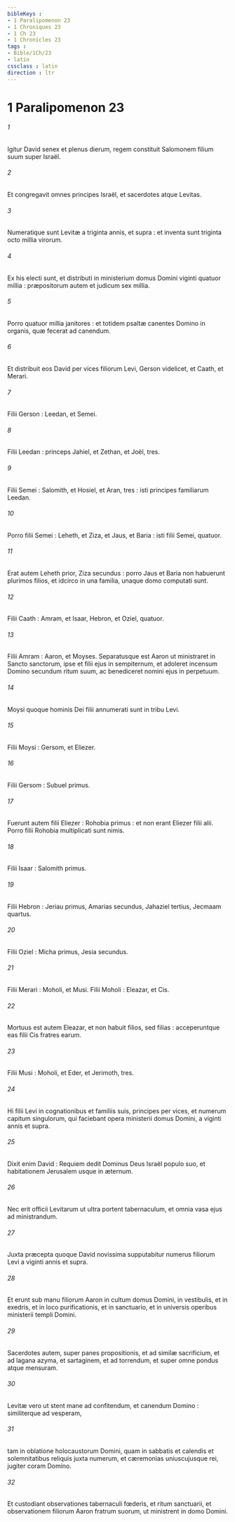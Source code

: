 ```yaml
---
bibleKeys : 
- 1 Paralipomenon 23
- 1 Chroniques 23
- 1 Ch 23
- 1 Chronicles 23
tags : 
- Bible/1Ch/23
- latin
cssclass : latin
direction : ltr
---
```


# 1 Paralipomenon 23

###### 1
Igitur David senex et plenus dierum, regem constituit Salomonem filium suum super Israël.
###### 2
Et congregavit omnes principes Israël, et sacerdotes atque Levitas.
###### 3
Numeratique sunt Levitæ a triginta annis, et supra : et inventa sunt triginta octo millia virorum.
###### 4
Ex his electi sunt, et distributi in ministerium domus Domini viginti quatuor millia : præpositorum autem et judicum sex millia.
###### 5
Porro quatuor millia janitores : et totidem psaltæ canentes Domino in organis, quæ fecerat ad canendum.
###### 6
Et distribuit eos David per vices filiorum Levi, Gerson videlicet, et Caath, et Merari.
###### 7
Filii Gerson : Leedan, et Semei.
###### 8
Filii Leedan : princeps Jahiel, et Zethan, et Joël, tres.
###### 9
Filii Semei : Salomith, et Hosiel, et Aran, tres : isti principes familiarum Leedan.
###### 10
Porro filii Semei : Leheth, et Ziza, et Jaus, et Baria : isti filii Semei, quatuor.
###### 11
Erat autem Leheth prior, Ziza secundus : porro Jaus et Baria non habuerunt plurimos filios, et idcirco in una familia, unaque domo computati sunt.
###### 12
Filii Caath : Amram, et Isaar, Hebron, et Oziel, quatuor.
###### 13
Filii Amram : Aaron, et Moyses. Separatusque est Aaron ut ministraret in Sancto sanctorum, ipse et filii ejus in sempiternum, et adoleret incensum Domino secundum ritum suum, ac benediceret nomini ejus in perpetuum.
###### 14
Moysi quoque hominis Dei filii annumerati sunt in tribu Levi.
###### 15
Filii Moysi : Gersom, et Eliezer.
###### 16
Filii Gersom : Subuel primus.
###### 17
Fuerunt autem filii Eliezer : Rohobia primus : et non erant Eliezer filii alii. Porro filii Rohobia multiplicati sunt nimis.
###### 18
Filii Isaar : Salomith primus.
###### 19
Filii Hebron : Jeriau primus, Amarias secundus, Jahaziel tertius, Jecmaam quartus.
###### 20
Filii Oziel : Micha primus, Jesia secundus.
###### 21
Filii Merari : Moholi, et Musi. Filii Moholi : Eleazar, et Cis.
###### 22
Mortuus est autem Eleazar, et non habuit filios, sed filias : acceperuntque eas filii Cis fratres earum.
###### 23
Filii Musi : Moholi, et Eder, et Jerimoth, tres.
###### 24
Hi filii Levi in cognationibus et familiis suis, principes per vices, et numerum capitum singulorum, qui faciebant opera ministerii domus Domini, a viginti annis et supra.
###### 25
Dixit enim David : Requiem dedit Dominus Deus Israël populo suo, et habitationem Jerusalem usque in æternum.
###### 26
Nec erit officii Levitarum ut ultra portent tabernaculum, et omnia vasa ejus ad ministrandum.
###### 27
Juxta præcepta quoque David novissima supputabitur numerus filiorum Levi a viginti annis et supra.
###### 28
Et erunt sub manu filiorum Aaron in cultum domus Domini, in vestibulis, et in exedris, et in loco purificationis, et in sanctuario, et in universis operibus ministerii templi Domini.
###### 29
Sacerdotes autem, super panes propositionis, et ad similæ sacrificium, et ad lagana azyma, et sartaginem, et ad torrendum, et super omne pondus atque mensuram.
###### 30
Levitæ vero ut stent mane ad confitendum, et canendum Domino : similiterque ad vesperam,
###### 31
tam in oblatione holocaustorum Domini, quam in sabbatis et calendis et solemnitatibus reliquis juxta numerum, et cæremonias uniuscujusque rei, jugiter coram Domino.
###### 32
Et custodiant observationes tabernaculi fœderis, et ritum sanctuarii, et observationem filiorum Aaron fratrum suorum, ut ministrent in domo Domini.
